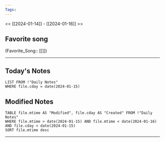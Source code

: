 ```yaml
---
Tags:
---
```

<< [[2024-01-14]] - [[2024-01-16]] >>
## Favorite song
(Favorite_Song:: [[]])

___
## Today's Notes
```dataview
LIST FROM !"Daily Notes"
WHERE file.cday = date(2024-01-15)
```
## Modified Notes
```dataview
TABLE file.mtime AS "Modified", file.cday AS "Created" FROM !"Daily Notes" 
WHERE file.mtime > date(2024-01-15) AND file.mtime < date(2024-01-16) AND file.cday < date(2024-01-15)
SORT file.mtime desc
```
___
